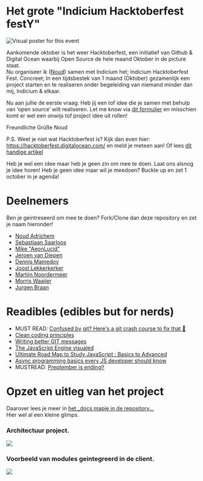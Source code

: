 # Het grote "Indicium Hacktoberfest festY"

![Visual poster for this event](https://media.discordapp.net/attachments/748882677058240524/750353883385036913/hacktoberfest-meta-img.png?width=1136&height=852 "Visual poster for this event")

Aankomende oktober is het weer Hacktoberfest, een initiatief van Github & Digital Ocean waarbij Open Source de hele maand Oktober in de picture staat. <br/>
Nu organiseer ik ([Noud](https://github.com/noudadrichem)) samen met Indicium het; Indicium Hacktoberfest Fest.
Concreet; In een tijdsbestek van 1 maand (Oktober) gezamenlijk een project starten en te realiseren onder begeleiding van niemand minder dan mij, Indicium & elkaar.

Nu aan jullie de eerste vraag: Heb jij een tof idee die je samen met behulp van ‘open source’ wilt realiseren. Let me know via [dit formulier](https://forms.gle/bG12fz1Li8CwcNot8) en misschien komt er wel een onwijs tof project idee uit rollen!

Freundliche Grüße Noud

P.S. Weet je niet wat Hacktoberfest is? Kijk dan even hier: https://hacktoberfest.digitalocean.com/ en meld je meteen aan! Of lees [dit handige artikel](https://medium.com/developer-student-clubs-tiet/what-is-hacktoberfest-2020-and-the-notion-of-open-source-e0bb7b191b45)

Heb je wel een idee maar heb je geen zin om mee te doen. Laat ons alsnog je idee horen!
Heb je geen idee maar wil je meedoen? Buckle up en zet 1 october in je agenda!


# Deelnemers
Ben je geintreseerd om mee te doen? Fork/Clone dan deze repository en zet je naam hieronder!

- [Noud Adrichem](https://github.com/noudadrichem)
- [Sebastiaan Saarloos](https://github.com/sebastiaan1997)
- [Mike "AeonLucid"](https://github.com/AeonLucid)
- [Jeroen van Diepen](https://github.com/jeroenvandiepen)
- [Dennis Mamedov](https://github.com/DennisMamedov)
- [Joost Lekkerkerker](https://github.com/joostlek)
- [Martijn Noordermeer](https://github.com/NorthLake)
- [Morris Waaijer](https://github.com/kaasbroodju)
- [Jurgen Braan](https://github.com/jurgen1507)

# Readibles (edibles but for nerds)
- MUST READ: [Confused by git? Here's a git crash course to fix that 🎉](https://dev.to/chrisachard/confused-by-git-here-s-a-git-crash-course-to-fix-that-4cmi)
- [Clean coding principles](https://deepaksisodiya.hashnode.dev/5-best-practices-for-clean-coding-in-javascript-ckewx32f801e7ggs1ddys9m3f)
- [Writing better GIT messages](https://dev.to/helderburato/patterns-for-writing-better-git-commit-messages-4ba0)
- [The JavaScript Engine visualed](https://dev.to/lydiahallie/javascript-visualized-the-javascript-engine-4cdf)
- [Ultimate Road Map to Study JavaScript : Basics to Advanced](https://dev.to/zinox9/road-map-to-study-javascript-4o3c)
- [Async programming basics every JS developer should know](https://dev.to/siwalikm/async-programming-basics-every-js-developer-should-know-in-2018-a9c)
- MUSTREAD: [Preptember is ending!!](https://go.digitalocean.com/index.php/email/emailWebview?mkt_tok=eyJpIjoiTldOaFpUaGtZbVprWmpJdyIsInQiOiJwVFNnU1FFM2wzaXd4UHdlWWNMRDNhOTM2Y2VNS1ZNeVRValMyOXpUcXJ1ZlZJVWJTRTA5ZTVBTTR5TDRLVCtKQWVxRkJBTS9YSU1acjJvQTQyZ3owZ2RxR2FtQVkrRDM0UDdMR2pNQUMrTXdrdmdydjVmbnIvbk1ZWmcwYTZIdCJ9)


# Opzet en uitleg van het project
Daarover lees je meer in [het _docs mapje in de repository...](https://github.com/svIndicium/hacktoberfest-fest-2020/blob/master/docs/index.md) <br/>
Hier wel al een kleine glimps.

### Architectuur project.
![](https://i.ibb.co/9yTFGwH/hacktoberfest-code-base-flow.png)

### Voorbeeld van modules geintegreerd in de client.
![](https://i.ibb.co/2jG4Fxb/hacktoberfest-Starter-repo-architecture.png)
